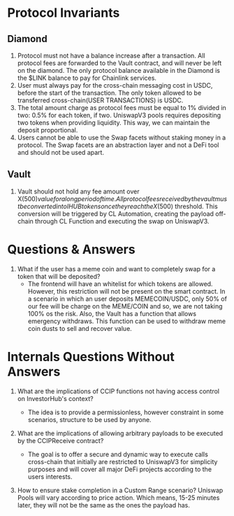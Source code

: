 # Protocol Invariants

## Diamond
1. Protocol must not have a balance increase after a transaction.
    All protocol fees are forwarded to the Vault contract, and will never be left on the diamond. The only protocol balance available in the Diamond is the $LINK balance to pay for Chainlink services.
2. User must always pay for the cross-chain messaging cost in USDC, before the start of the transaction.
    The only token allowed to be transferred cross-chain(USER TRANSACTIONS) is USDC.
3. The total amount charge as protocol fees must be equal to 1% divided in two: 0.5% for each token, if two.
    UniswapV3 pools requires depositing two tokens when providing liquidity. This way, we can maintain the deposit proportional.
4. Users cannot be able to use the Swap facets without staking money in a protocol.
    The Swap facets are an abstraction layer and not a DeFi tool and should not be used apart.

## Vault
1. Vault should not hold any fee amount over X($500) value for a long period of time.
    All protocol fees received by the vault must be converted into IHUB tokens once they reach the X($500) threshold. This conversion will be triggered by CL Automation, creating the payload off-chain through CL Function and executing the swap on UniswapV3.

# Questions & Answers
1. What if the user has a meme coin and want to completely swap for a token that will be deposited?
    - The frontend will have an whitelist for which tokens are allowed. However, this restriction will not be present on the smart contract.
        In a scenario in which an user deposits MEMECOIN/USDC, only 50% of our fee will be charge on the MEME/COIN and so, we are not taking 100% os the risk. Also, the Vault has a function that allows emergency withdraws. This function can be used to withdraw meme coin dusts to sell and recover value.


# Internals Questions Without Answers

1. What are the implications of CCIP functions not having access control on InvestorHub's context?
    - The idea is to provide a permissionless, however constraint in some scenarios, structure to be used by anyone.
2. What are the implications of allowing arbitrary payloads to be executed by the CCIPReceive contract?
    - The goal is to offer a secure and dynamic way to execute calls cross-chain that initially are restricted to UniswapV3 for simplicity purposes and will cover all major DeFi projects according to the users interests.

3. How to ensure stake completion in a Custom Range scenario?
    Uniswap Pools will vary according to price action. Which means, 15-25 minutes later, they will not be the same as the ones the payload has.
